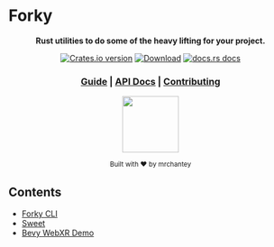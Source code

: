 # Forky
<div align="center">

  <p>
    <strong>Rust utilities to do some of the heavy lifting for your project.</strong>
  </p>

  <p>
    <a href="https://crates.io/crates/forky"><img src="https://img.shields.io/crates/v/forky.svg?style=flat-square" alt="Crates.io version" /></a>
    <a href="https://crates.io/crates/forky"><img src="https://img.shields.io/crates/d/forky.svg?style=flat-square" alt="Download" /></a>
    <a href="https://docs.rs/forky"><img src="https://img.shields.io/badge/docs-latest-blue.svg?style=flat-square" alt="docs.rs docs" /></a>
  </p>

  <h3>
    <a href="https://mrchantey.github.io/forky/docs">Guide</a>
    <span> | </span>
    <a href="https://docs.rs/forky">API Docs</a>
    <span> | </span>
    <a href="https://mrchantey.github.io/forky/docs/other/contributing">Contributing</a>
  </h3>

<img src="https://lumiere-a.akamaihd.net/v1/images/open-uri20150422-20810-1p4gxx9_6ea17642.jpeg?region=0,0,600,600" width="100" height="100">

  <sub>Built with ❤️ by mrchantey</a></sub>
</div>

## Contents
- [Forky CLI](./crates/forky_cli/README.md)
- [Sweet](./crates/sweet/README.md)
- [Bevy WebXR Demo](./crates/bevy_webxr/README.md)
